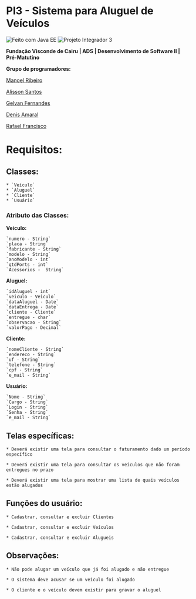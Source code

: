 # PI3 -  Sistema para Aluguel de Veículos

![Feito com Java EE](https://img.shields.io/badge/made%20with-java%20ee-red.svg)
![Projeto Integrador 3](https://img.shields.io/badge/projeto%20integrador-III-lightgrey.svg)

**Fundação Visconde de Cairu | ADS | Desenvolvimento de Software II | Pré-Matutino**

**Grupo de programadores:**

[Manoel Ribeiro](https://github.com/ManoelRibeiro-)

[Alisson Santos](www.google.com)

[Gelvan Fernandes](www.google.com)

[Denis Amaral](www.google.com)

[Rafael Francisco](www.google.com)

# Requisitos:

## Classes:

	* `Veículo`
	* `Aluguel`
	* `Cliente`
	* `Usuário`

### Atributo das Classes:

**Veículo:**

	`numero - String`
	`placa - String`
	`fabricante - String`
	`modelo - String`
	`anoModelo - int`
	`qtdPorts - int`
	`Acessorios -  String`

**Aluguel:**

	`idAluguel - int`
	`veiculo - Veiculo`
	`dataAluguel - Date`
	`dataEntrega - Date`
	`cliente - Cliente`
	`entregue - char`
	`observacao - String`
	`valorPago - Decimal`

**Cliente:**

	`nomeCliente - String`
	`endereco - String`
	`uf - String`
	`telefone - String`
	`cpf - String`
	`e_mail - String`

**Usuário:**

	`Nome - String`
	`Cargo - String`
	`Login - String`
	`Senha - String`
	`e_mail - String`

## Telas específicas:
	* Deverá existir uma tela para consultar o faturamento dado um período específico

	* Deverá existir uma tela para consultar os veículos que não foram entregues no prazo

	* Deverá existir uma tela para mostrar uma lista de quais veículos estão alugados

## Funções do usuário:
	* Cadastrar, consultar e excluir Clientes

	* Cadastrar, consultar e excluir Veículos

	* Cadastrar, consultar e excluir Alugueis

## Observações:
	* Não pode alugar um veículo que já foi alugado e não entregue

	* O sistema deve acusar se um veículo foi alugado

	* O cliente e o veículo devem existir para gravar o aluguel
